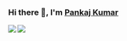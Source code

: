 ### Hi there 👋, I'm [Pankaj Kumar](https://pankajkarman.github.io)

<!--
**pankajkarman/pankajkarman** is a ✨ _special_ ✨ repository because its `README.md` (this file) appears on your GitHub profile.

Here are some ideas to get you started:

- 🔭 I’m currently working on ...
- 🌱 I’m currently learning ...
- 👯 I’m looking to collaborate on ...
- 🤔 I’m looking for help with ...
- 💬 Ask me about ...
- 📫 How to reach me: ...
- 😄 Pronouns: ...
- ⚡ Fun fact: ...
-->

<a href="https://pankajkarman.github.io">
<img align="left" src="https://github-readme-stats.vercel.app/api?username=pankajkarman&count_private=true&show_icons=true" />
</a>
<a href="https://pankajkarman.github.io">
<img align="left" src="https://github-readme-stats.vercel.app/api/top-langs/?username=pankajkarman&hide=html" />
</a>
